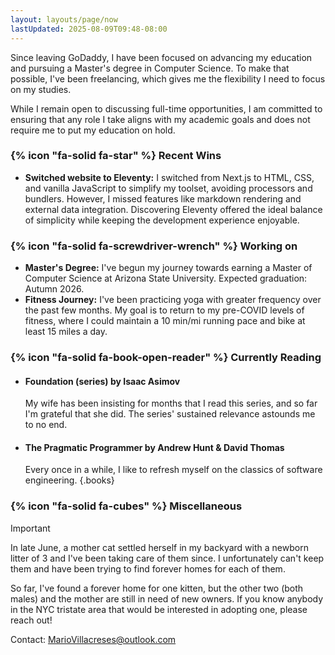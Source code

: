 ```yaml
---
layout: layouts/page/now
lastUpdated: 2025-08-09T09:48-08:00
---
```


Since leaving GoDaddy, I have been focused on advancing my education and pursuing a Master's degree 
in Computer Science. To make that possible, I've been freelancing, which gives me the flexibility I 
need to focus on my studies.

While I remain open to discussing full-time opportunities, I am committed to ensuring that any role 
I take aligns with my academic goals and does not require me to put my education on hold.

### {% icon "fa-solid fa-star" %} Recent Wins

- **Switched website to Eleventy:** I switched from Next.js to HTML, CSS, and vanilla JavaScript to 
  simplify my toolset, avoiding processors and bundlers. However, I missed features like markdown 
  rendering and external data integration. Discovering Eleventy offered the ideal balance of simplicity 
  while keeping the development experience enjoyable.

### {% icon "fa-solid fa-screwdriver-wrench" %} Working on

- **Master's Degree:** I've begun my journey towards earning a Master of Computer Science at Arizona 
  State University. Expected graduation: Autumn 2026. 
- **Fitness Journey:** I've been practicing yoga with greater frequency over the past few months. My
  goal is to return to my pre-COVID levels of fitness, where I could maintain a 10 min/mi running 
  pace and bike at least 15 miles a day. 

### {% icon "fa-solid fa-book-open-reader" %} Currently Reading

- #### **Foundation (series)** by Isaac Asimov

  My wife has been insisting for months that I read this series, and so far I'm grateful that 
  she did. The series' sustained relevance astounds me to no end.
- #### **The Pragmatic Programmer** by Andrew Hunt & David Thomas

  Every once in a while, I like to refresh myself on the classics of software engineering.
{.books}

### {% icon "fa-solid fa-cubes" %} Miscellaneous

> [!IMPORTANT]
> In late June, a mother cat settled herself in my backyard with a newborn litter of 3 and I've been
  taking care of them since. I unfortunately can't keep them and have been trying to find forever 
  homes for each of them. 
>
> So far, I've found a forever home for one kitten, but the other two (both males) and the mother are 
  still in need of new owners. If you know anybody in the NYC tristate area that would be interested
  in adopting one, please reach out! 
> 
> Contact: [MarioVillacreses@outlook.com](mailto:MarioVillacreses@outlook.com)
